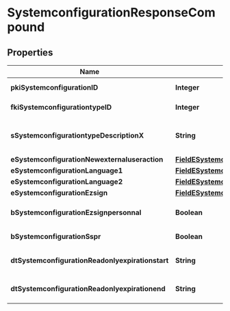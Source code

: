 

# SystemconfigurationResponseCompound

## Properties

Name | Type | Description | Notes
------------ | ------------- | ------------- | -------------
**pkiSystemconfigurationID** | **Integer** | The unique ID of the Systemconfiguration | 
**fkiSystemconfigurationtypeID** | **Integer** | The unique ID of the Systemconfigurationtype | 
**sSystemconfigurationtypeDescriptionX** | **String** | The description of the Systemconfigurationtype in the language of the requester | 
**eSystemconfigurationNewexternaluseraction** | [**FieldESystemconfigurationNewexternaluseraction**](FieldESystemconfigurationNewexternaluseraction.md) |  | 
**eSystemconfigurationLanguage1** | [**FieldESystemconfigurationLanguage1**](FieldESystemconfigurationLanguage1.md) |  | 
**eSystemconfigurationLanguage2** | [**FieldESystemconfigurationLanguage2**](FieldESystemconfigurationLanguage2.md) |  | 
**eSystemconfigurationEzsign** | [**FieldESystemconfigurationEzsign**](FieldESystemconfigurationEzsign.md) |  | 
**bSystemconfigurationEzsignpersonnal** | **Boolean** | Whether if we allow the creation of personal files in eZsign | 
**bSystemconfigurationSspr** | **Boolean** | Whether if we allow SSPR | 
**dtSystemconfigurationReadonlyexpirationstart** | **String** | The start date where the system will be in read only |  [optional]
**dtSystemconfigurationReadonlyexpirationend** | **String** | The end date where the system will be in read only |  [optional]




